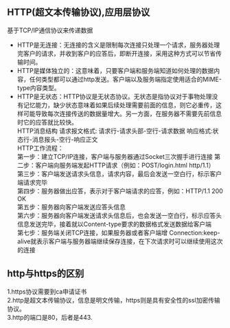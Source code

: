 ## HTTP(超文本传输协议),应用层协议  
基于TCP/IP通信协议来传递数据
 + HTTP是无连接：无连接的含义是限制每次连接只处理一个请求，服务器处理完客户的请求，并收到客户的应答后，即断开连接，采用这种方式可以节省传输时间。 
 + HTTP是媒体独立的：这意味着，只要客户端和服务端知道如何处理的数据内容，任何类型都可以通过http发送。客户端以及服务端指定使用适合的MIME-type内容类型。  
 + HTTP是无状态：HTTP协议是无状态协议。无状态是指协议对于事物处理没有记忆能力，缺少状态意味着如果后续处理需要前面的信息，则它必重传，这样可能导致每次连接传送的数据量增大。另一方面，在服务器不需要先前信息时它的应答就比较快。  
 HTTP消息结构
 请求报文格式:
 请求行-请求头部-空行-请求数据
 响应格式:状态行-消息报头-空行-响应正文    
 HTTP工作流程：  
 第一步：建立TCP/IP连接，客户端与服务器通过Socket三次握手进行连接
第二步：客户端向服务端发起HTTP请求（例如：POST/login.html http/1.1）  
第三步：客户端发送请求头信息，请求内容，最后会发送一空白行，标示客户端请求完毕   
第四步：服务器做出应答，表示对于客户端请求的应答，例如：HTTP/1.1 200 OK  
第五步：服务器向客户端发送应答头信息  
第六步：服务器向客户端发送请求头信息后，也会发送一空白行，标示应答头信息发送完毕，接着就以Content-type要求的数据格式发送数据给客户端  
第七步：服务端关闭TCP连接，如果服务器或者客户端增  Connection:keep-alive就表示客户端与服务器端继续保存连接，在下次请求时可以继续使用这次的连接   
## http与https的区别
1.https协议需要到ca申请证书  
2.http是超文本传输协议，信息是明文传输，https则是具有安全性的ssl加密传输协议。  
3.http的端口是80，后者是443.


